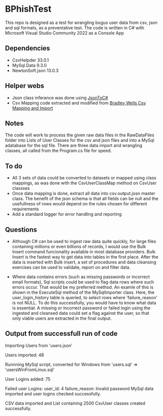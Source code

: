 # BPhishTest
This repo is designed as a test for wrangling bogus user data from csv, json and sql formats, as a preventative test. The code is written in C# with Microsoft Visual Studio Community 2022 as a Console App

## Dependencies
- CsvHelpder 33.0.1
- MySql.Data 9.3.0
- NewtonSoft.json 13.0.3

## Helper webs
- Json class inferance was done using [JsonToC#](https://json2csharp.com/)
- Csv Mapping code extracted and modified from [Bradley Wells Csv Mapping and Import](https://wellsb.com/csharp/learn/read-csv-dotnet-csvhelper)


## Notes
The code will work to process the given raw data files in the RawDataFiles folder into Lists of User Classes for the csv and json files and into a MySql adatabase for the sql file.
There are three data import and wrangling classes, all called from the Program.cs file for speed.

## To do
- All 3 sets of data could be converted to datasets or mapped using class mappings, as was done with the CsvUserClassMap method on CsvUser classses
- Once data mapping is done, extract all data into csv.output.josn master class. The benefit of the json schema is that all fields can be null and the usefullness of rows would depend on the rules chosen for different requirements
- Add a standard logger for error handling and reporting
  
## Questions
 - Although C# can be used to ingest raw data quite quickly, for large files containing millions or even billions of records, I would use the Bulk Insert command funcionality available in most database providers. Bulk Insert is the fastest way to get data into tables in the first place. After the data is inserted with Bulk insert, a set of procedures and data cleansing exercises can be used to validate, report on and filter data.

- Where data contains errors (such as missing passwords or incorrect email formats), Sql scripts could be used to flag data rows where such errors occur. That would be my preferred method. An examle of this is shown in the ExecuteSql method of the MySqlImporter class. Here, the user_login_history table is queried, to select rows where 'failure_reason' is not NULL. To do this successfully, you would have to know what data is essential. A missing or incorrect password or failed login using the ingested and cleansed data could set a flag against the user, so that only viable users are extracted in the final output.

## Output from successfull run of code
Importing Users from 'users.json'

Users imported: 48

Runnning MySql script, converted for Windows from 'users.sql' => 'usersWinFromLinux.sql'

User Logins added: 75

Failed user Logins:
        user_id: 4      failure_reason: Invalid password
MySql data imported and user logins checked successfully.

CSV data imported and List containing 2500 CsvUser classes created successfully.



  

